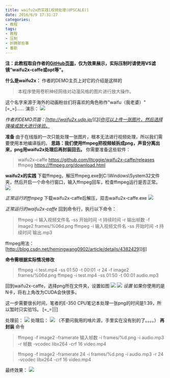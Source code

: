 ```yaml
---
title: waifu2x的实践[视频处理(UPSCALE)]
date: 2016/6/9 17:31:27
categories:
- 教程
tags:
- 教程
- 压制
- 折腾那些事
- 番剧
---
```


**注：此教程取自作者的[GitHub页面][1]，仅为效果展示，实际压制时请使用VS滤镜“waifu2x-caffe或opt等”。**

**什么是waifu2x：**
作者的DEMO主页上对它的介绍是这样的
>本程序使用卷积神经网络对动漫风格的图片进行放大操作。

这个名字来源于海外的动画粉丝们将喜欢的角色称作"waifu（我老婆）" [=_=]......
演示：
![](/pictures/waifu2x/slide.png)

*作者的DEMO页面：[http://waifu2x.udp.jp/][3]你可以上传一张图片，然后选择降噪或放大进行体验。*
<!--more-->
**准备**
由于在线版的一次只能处理一张图片，根本无法进行视频处理，所以我们需要使用本地编译版的。
**思路：我们使用ffmpeg把视频帧拆成png，声音分离出来，png用waifu2x处理后再封装回去。**
你需要准备这些软件：

> waifu2x-caffe  https://github.com/lltcggie/waifu2x-caffe/releases
ffmpeg  https://ffmpeg.org/download.html

**waifu2x的实践**
下载ffmpeg，解压ffmpeg.exe到C:\Windows\System32文件夹，然后开启一个命令行窗口，输入ffmpeg回车，检查ffmpeg运行是否正常。
![](/pictures/waifu2x/2.PNG)

*正常运行的ffmpeg*
下载waifu2x-caffe后解压，双击waifu2x-caffe.exe
![](/pictures/waifu2x/wc1.PNG)

*正常运行的waifu2x-caffe*
回到命令行，执行以下命令：
> ffmpeg -i 输入视频文件名 -ss 开始时间 -t 持续时间 -r 输出帧数 -f image2 frames/%06d.png
ffmpeg -i 输入视频文件名 -ss 开始时间 -t 持续时间 输出.mp3

ffmpeg用法：[http://blog.csdn.net/hemingwang0902/article/details/4382429][6]

**命令需根据实际情况修改**
>ffmpeg -i test.mp4 -ss 01:50 -t 00:01 -r 24 -f image2 frames/%06d.png
ffmpeg -i test.mp4 -ss 01:50 -t 00:01 audio.mp3

回到waifu2x-caffe，选择png所在文件夹，设置如图
![](/pictures/waifu2x/3.PNG)
![](/pictures/waifu2x/as.PNG)
*设置*
如果你使用的是N卡，将右上角改为CUDA会快很多。

这一步需要很长时间，笔者的E-350 CPU笔记本处理一张png的时间是1:39，所以暂时只实验1S。 [=_=|||]

处理前：
![](/pictures/waifu2x/000015.png)
处理后：
![](/pictures/waifu2x/000015a.png)
（不要问我用的啥片源，手里实在没有别的了。。。。）
**再封装**
命令
>ffmpeg -f image2 -framerate 输入帧数 -i frames/%d.png -i audio.mp3 -r 帧数 -vcodec libx264 -crf 16 video.mp4


>ffmpeg -f image2 -framerate 24 -i frames/%d.png -i audio.mp3 -r 24 -vcodec libx264 -crf 16 video.mp4

最终效果：
![](/pictures/waifu2x/e.PNG)


  [1]: https://github.com/nagadomi/waifu2x
  [3]: http://waifu2x.udp.jp/
  [6]: http://blog.csdn.net/hemingwang0902/article/details/4382429
